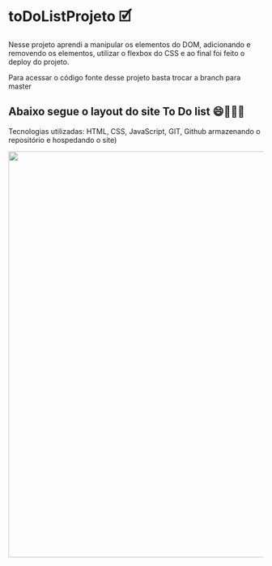 # toDoListProjeto 🗹
Nesse projeto aprendi a manipular os elementos do DOM, adicionando e removendo os elementos, utilizar o flexbox do CSS e ao final foi feito o deploy do projeto.

Para acessar o código fonte desse projeto basta trocar a branch para master 

## Abaixo segue o layout do site To Do list 😄👩🏽‍💻

Tecnologias utilizadas: HTML, CSS, JavaScript, GIT, Github armazenando o repositório e hospedando o site)

<img src="https://stefanieborges.github.io/toDoListProjeto/Captura%20de%20tela%202023-08-31%20175729.png" width="800px" height="800px"/>


